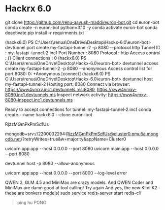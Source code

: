 # Hackrx 6.0
git clone https://github.com/renu-aayush-maddi/euron-bot.git
cd euron-bot
conda create -n euron-bot python=3.10 -y
conda activate euron-bot
conda deactivate
pip install -r requirments.txt


(hackx6.0) PS C:\Users\renua\OneDrive\Desktop\Hackx-6.0\euron-bot> devtunnel port create my-fastapi-tunnel-2 -p 8080 --protocol http
Tunnel ID             : my-fastapi-tunnel-2.inc1
Port Number           : 8080
Protocol              : http
Access control        : {}
Client connections    : 0
(hackx6.0) PS C:\Users\renua\OneDrive\Desktop\Hackx-6.0\euron-bot> devtunnel access create my-fastapi-tunnel-2 -p 8080 --anonymous
Access control list for port 8080:
 0: +Anonymous [connect]
(hackx6.0) PS C:\Users\renua\OneDrive\Desktop\Hackx-6.0\euron-bot> devtunnel host my-fastapi-tunnel-2
Hosting port: 8080
Connect via browser: https://xww4vmxv.inc1.devtunnels.ms:8080, https://xww4vmxv-8080.inc1.devtunnels.ms
Inspect network activity: https://xww4vmxv-8080-inspect.inc1.devtunnels.ms

Ready to accept connections for tunnel: my-fastapi-tunnel-2.inc1
conda create --name hackx6.0 --clone euron-bot 

















RjzzMGmPkPmSdfUs


mongodb+srv://2200032294:RjzzMGmPkPmSdfUs@cluster0.pmu5a.mongodb.net/?retryWrites=true&w=majority&appName=Cluster0







uvicorn app:app --host 0.0.0.0 --port 8080
uvicorn main:app --host 0.0.0.0 --port 8080

devtunnel host -p 8080 --allow-anonymous


uvicorn app:app --host 0.0.0.0 --port 8000 --log-level error

QWEN 3, GLM 4.5 and MiniMax are crazy models. And QWEN Coder and MiniMax are damn good at tool calling! Try again 
And yes, the new Kimi K2 - these are bonkers models!
sudo service redis-server start
redis-cli
> ping
hu
PONG